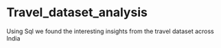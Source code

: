 # Travel_dataset_analysis
Using Sql we found the interesting insights from the travel dataset across India
